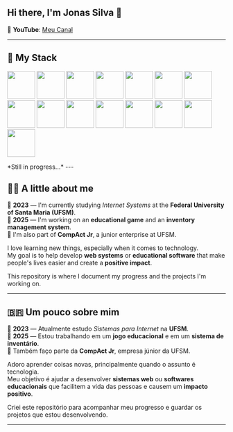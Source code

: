 ## Hi there, I'm Jonas Silva 👋

🎥 **YouTube**: [Meu Canal](http://www.youtube.com/@Jonas_silva2005)

---

## 🚀 My Stack
<p align="left">
<img src="https://cdn.jsdelivr.net/gh/devicons/devicon/icons/java/java-original.svg" width="64" height="64"/>
<img src="https://cdn.jsdelivr.net/gh/devicons/devicon@latest/icons/spring/spring-original-wordmark.svg" width="64" height="64"/>
<img src="https://cdn.jsdelivr.net/gh/devicons/devicon@latest/icons/postgresql/postgresql-original.svg" width="64" height="64"/>
<img src="https://cdn.jsdelivr.net/gh/devicons/devicon@latest/icons/mysql/mysql-original-wordmark.svg" width="64" height="64"/>
<img src="https://cdn.jsdelivr.net/gh/devicons/devicon@latest/icons/mongodb/mongodb-original-wordmark.svg" width="64" height="64"/>
<img src="https://cdn.jsdelivr.net/gh/devicons/devicon@latest/icons/javascript/javascript-original.svg" width="64" height="64"/>
<img src="https://cdn.jsdelivr.net/gh/devicons/devicon@latest/icons/html5/html5-original.svg" width="64" height="64"/>
<img src="https://cdn.jsdelivr.net/gh/devicons/devicon@latest/icons/css3/css3-original.svg" width="64" height="64"/>
<img src="https://cdn.jsdelivr.net/gh/devicons/devicon@latest/icons/figma/figma-original.svg" width="64" height="64"/>
<img src="https://cdn.jsdelivr.net/gh/devicons/devicon@latest/icons/git/git-original-wordmark.svg" width="64" height="64"/>
<img src="https://cdn.jsdelivr.net/gh/devicons/devicon@latest/icons/docker/docker-original-wordmark.svg" width="64" height="64"/>
<img src="https://cdn.jsdelivr.net/gh/devicons/devicon@latest/icons/cplusplus/cplusplus-original.svg" width="64" height="64"/>
<img src="https://cdn.jsdelivr.net/gh/devicons/devicon@latest/icons/sdl/sdl-original.svg" width="64" height="64"/>
<img src="https://cdn.jsdelivr.net/gh/devicons/devicon@latest/icons/linux/linux-original.svg" width="64" height="64"/>
<img src="https://cdn.jsdelivr.net/gh/devicons/devicon@latest/icons/archlinux/archlinux-original.svg" width="64" height="64"/>
</p>
*Still in progress...*
---

## 👨‍💻 A little about me

🔭 **2023** — I'm currently studying *Internet Systems* at the **Federal University of Santa Maria (UFSM)**.  
🔭 **2025** — I'm working on an **educational game** and an **inventory management system**.  
🔭 I'm also part of **CompAct Jr**, a junior enterprise at UFSM.

I love learning new things, especially when it comes to technology.  
My goal is to help develop **web systems** or **educational software** that make people's lives easier and create a **positive impact**.

This repository is where I document my progress and the projects I'm working on.

---

## 🇧🇷 Um pouco sobre mim

🔭 **2023** — Atualmente estudo *Sistemas para Internet* na **UFSM**.  
🔭 **2025** — Estou trabalhando em um **jogo educacional** e em um **sistema de inventário**.  
🔭 Também faço parte da **CompAct Jr**, empresa júnior da UFSM.

Adoro aprender coisas novas, principalmente quando o assunto é tecnologia.  
Meu objetivo é ajudar a desenvolver **sistemas web** ou **softwares educacionais** que facilitem a vida das pessoas e causem um **impacto positivo**.

Criei este repositório para acompanhar meu progresso e guardar os projetos que estou desenvolvendo.

---
